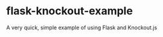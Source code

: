 flask-knockout-example
======================

A very quick, simple example of using Flask and Knockout.js